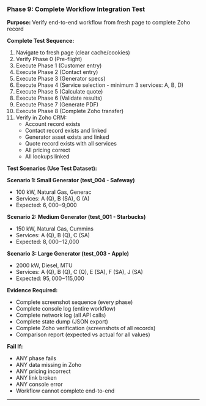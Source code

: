 ### Phase 9: Complete Workflow Integration Test
**Purpose:** Verify end-to-end workflow from fresh page to complete Zoho record

**Complete Test Sequence:**
1. Navigate to fresh page (clear cache/cookies)
2. Verify Phase 0 (Pre-flight)
3. Execute Phase 1 (Customer entry)
4. Execute Phase 2 (Contact entry)
5. Execute Phase 3 (Generator specs)
6. Execute Phase 4 (Service selection - minimum 3 services: A, B, D)
7. Execute Phase 5 (Calculate quote)
8. Execute Phase 6 (Validate results)
9. Execute Phase 7 (Generate PDF)
10. Execute Phase 8 (Complete Zoho transfer)
11. Verify in Zoho CRM:
    - Account record exists
    - Contact record exists and linked
    - Generator asset exists and linked
    - Quote record exists with all services
    - All pricing correct
    - All lookups linked

**Test Scenarios (Use Test Dataset):**

**Scenario 1: Small Generator (test_004 - Safeway)**
- 100 kW, Natural Gas, Generac
- Services: A (Q), B (SA), G (A)
- Expected: $6,000-$9,000

**Scenario 2: Medium Generator (test_001 - Starbucks)**
- 150 kW, Natural Gas, Cummins
- Services: A (Q), B (Q), C (SA)
- Expected: $8,000-$12,000

**Scenario 3: Large Generator (test_003 - Apple)**
- 2000 kW, Diesel, MTU
- Services: A (Q), B (Q), C (Q), E (SA), F (SA), J (SA)
- Expected: $95,000-$115,000

**Evidence Required:**
- Complete screenshot sequence (every phase)
- Complete console log (entire workflow)
- Complete network log (all API calls)
- Complete state dump (JSON export)
- Complete Zoho verification (screenshots of all records)
- Comparison report (expected vs actual for all values)

**Fail If:**
- ANY phase fails
- ANY data missing in Zoho
- ANY pricing incorrect
- ANY link broken
- ANY console error
- Workflow cannot complete end-to-end

---

